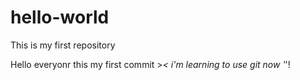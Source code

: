 # hello-world
This is my first repository

Hello everyonr this my first commit >_< i'm learning to use git now '_'!
